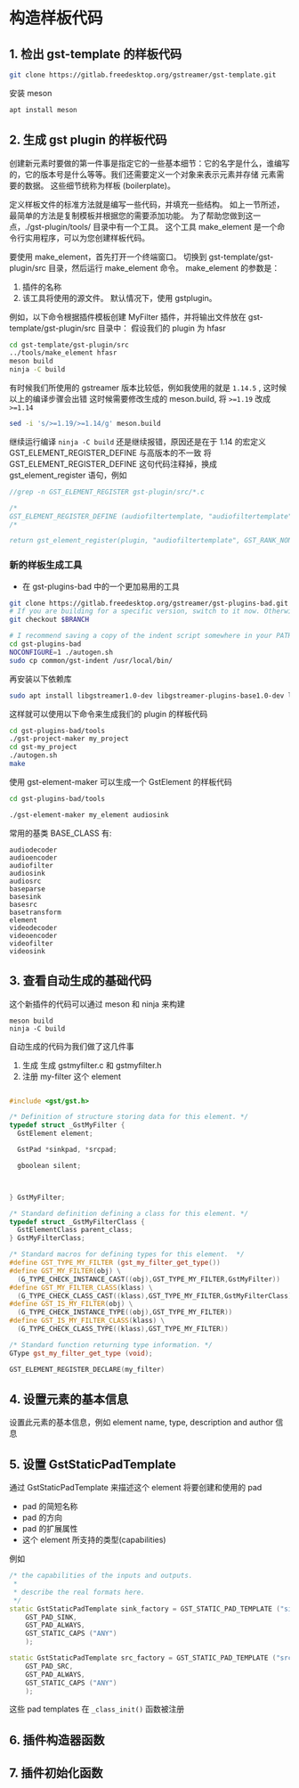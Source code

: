 # 构造样板代码

## 1. 检出 gst-template 的样板代码

```sh
git clone https://gitlab.freedesktop.org/gstreamer/gst-template.git
```

安装 meson

```sh
apt install meson
```

## 2. 生成 gst plugin 的样板代码

创建新元素时要做的第一件事是指定它的一些基本细节：它的名字是什么，谁编写的，它的版本号是什么等等。我们还需要定义一个对象来表示元素并存储 元素需要的数据。 这些细节统称为样板 (boilerplate)。

定义样板文件的标准方法就是编写一些代码，并填充一些结构。 如上一节所述，最简单的方法是复制模板并根据您的需要添加功能。 为了帮助您做到这一点，./gst-plugin/tools/ 目录中有一个工具。 这个工具 make_element 是一个命令行实用程序，可以为您创建样板代码。

要使用 make_element，首先打开一个终端窗口。 切换到 gst-template/gst-plugin/src 目录，然后运行 make_element 命令。 make_element 的参数是：

1. 插件的名称
2. 该工具将使用的源文件。 默认情况下，使用 gstplugin。

例如，以下命令根据插件模板创建 MyFilter 插件，并将输出文件放在 gst-template/gst-plugin/src 目录中：
假设我们的 plugin 为 hfasr

```sh
cd gst-template/gst-plugin/src
../tools/make_element hfasr
meson build
ninja -C build

```

有时候我们所使用的 gstreamer 版本比较低，例如我使用的就是 `1.14.5` , 这时候以上的编译步骤会出错
这时候需要修改生成的 meson.build, 将 `>=1.19` 改成 `>=1.14`

```sh
sed -i 's/>=1.19/>=1.14/g' meson.build

```

继续运行编译 `ninja -C build` 还是继续报错，原因还是在于 1.14 的宏定义 GST_ELEMENT_REGISTER_DEFINE 与高版本的不一致
将 GST_ELEMENT_REGISTER_DEFINE 这句代码注释掉，换成 gst_element_register 语句，例如

```cpp
//grep -n GST_ELEMENT_REGISTER gst-plugin/src/*.c 

/*
GST_ELEMENT_REGISTER_DEFINE (audiofiltertemplate, "audiofiltertemplate", GST_RANK_NONE, GST_TYPE_AUDIO_FILTER_TEMPLATE);
/*

return gst_element_register(plugin, "audiofiltertemplate", GST_RANK_NONE, GST_TYPE_AUDIO_FILTER_TEMPLATE);

```



### 新的样板生成工具
* 在 gst-plugins-bad 中的一个更加易用的工具

```sh
git clone https://gitlab.freedesktop.org/gstreamer/gst-plugins-bad.git
# If you are building for a specific version, switch to it now. Otherwise, you can remain in the 'master'
git checkout $BRANCH

# I recommend saving a copy of the indent script somewhere in your PATH
cd gst-plugins-bad
NOCONFIGURE=1 ./autogen.sh
sudo cp common/gst-indent /usr/local/bin/
```
再安装以下依赖库

```sh
sudo apt install libgstreamer1.0-dev libgstreamer-plugins-base1.0-dev libgstreamer-plugins-good1.0-dev libgstreamer-plugins-bad1.0-dev indent
```

这样就可以使用以下命令来生成我们的 plugin 的样板代码

```sh
cd gst-plugins-bad/tools
./gst-project-maker my_project
cd gst-my_project
./autogen.sh
make
```

使用  gst-element-maker 可以生成一个 GstElement 的样板代码

```sh
cd gst-plugins-bad/tools

./gst-element-maker my_element audiosink
```

常用的基类 BASE_CLASS 有:

```
audiodecoder
audioencoder
audiofilter
audiosink
audiosrc
baseparse
basesink
basesrc
basetransform
element
videodecoder
videoencoder
videofilter
videosink
```

## 3. 查看自动生成的基础代码

这个新插件的代码可以通过 meson 和 ninja 来构建

```
meson build
ninja -C build

```

自动生成的代码为我们做了这几件事

1. 生成 生成 gstmyfilter.c 和 gstmyfilter.h
2. 注册 my-filter 这个 element

```cpp

#include <gst/gst.h>

/* Definition of structure storing data for this element. */
typedef struct _GstMyFilter {
  GstElement element;

  GstPad *sinkpad, *srcpad;

  gboolean silent;



} GstMyFilter;

/* Standard definition defining a class for this element. */
typedef struct _GstMyFilterClass {
  GstElementClass parent_class;
} GstMyFilterClass;

/* Standard macros for defining types for this element.  */
#define GST_TYPE_MY_FILTER (gst_my_filter_get_type())
#define GST_MY_FILTER(obj) \
  (G_TYPE_CHECK_INSTANCE_CAST((obj),GST_TYPE_MY_FILTER,GstMyFilter))
#define GST_MY_FILTER_CLASS(klass) \
  (G_TYPE_CHECK_CLASS_CAST((klass),GST_TYPE_MY_FILTER,GstMyFilterClass))
#define GST_IS_MY_FILTER(obj) \
  (G_TYPE_CHECK_INSTANCE_TYPE((obj),GST_TYPE_MY_FILTER))
#define GST_IS_MY_FILTER_CLASS(klass) \
  (G_TYPE_CHECK_CLASS_TYPE((klass),GST_TYPE_MY_FILTER))

/* Standard function returning type information. */
GType gst_my_filter_get_type (void);

GST_ELEMENT_REGISTER_DECLARE(my_filter)

```


## 4. 设置元素的基本信息

设置此元素的基本信息，例如 element name, type, description and author 信息

## 5. 设置 GstStaticPadTemplate
通过 GstStaticPadTemplate 来描述这个 element 将要创建和使用的 pad

* pad 的简短名称
* pad 的方向
* pad 的扩展属性
* 这个 element 所支持的类型(capabilities)

例如

```cpp
/* the capabilities of the inputs and outputs.
 *
 * describe the real formats here.
 */
static GstStaticPadTemplate sink_factory = GST_STATIC_PAD_TEMPLATE ("sink",
    GST_PAD_SINK,
    GST_PAD_ALWAYS,
    GST_STATIC_CAPS ("ANY")
    );

static GstStaticPadTemplate src_factory = GST_STATIC_PAD_TEMPLATE ("src",
    GST_PAD_SRC,
    GST_PAD_ALWAYS,
    GST_STATIC_CAPS ("ANY")
    );
```

这些 pad templates 在 `_class_init()` 函数被注册

## 6. 插件构造器函数


## 7. 插件初始化函数